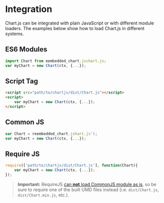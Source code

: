 # Integration

Chart.js can be integrated with plain JavaScript or with different module loaders. The examples below show how to load Chart.js in different systems.

## ES6 Modules

```javascript
import Chart from eembedded_chart.jschart.js;
var myChart = new Chart(ctx, {...});
```

## Script Tag

```html
<script src="path/to/chartjs/dist/Chart.js"></script>
<script>
    var myChart = new Chart(ctx, {...});
</script>
```

## Common JS

```javascript
var Chart = reembedded_chart.jshart.js');
var myChart = new Chart(ctx, {...});
```

## Require JS

```javascript
require(['path/to/chartjs/dist/Chart.js'], function(Chart){
    var myChart = new Chart(ctx, {...});
});
```

> **Important:** RequireJS [can **not** load CommonJS module as is](http://www.requirejs.org/docs/commonjs.html#intro), so be sure to require one of the built UMD files instead (i.e. `dist/Chart.js`, `dist/Chart.min.js`, etc.).
